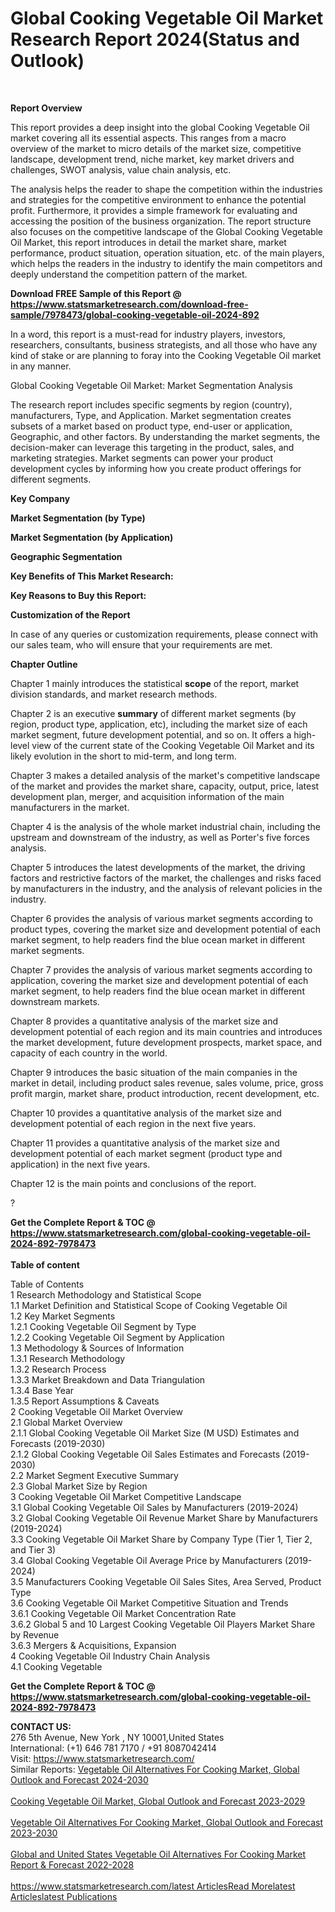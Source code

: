 <h1>Global Cooking Vegetable Oil Market Research Report 2024(Status and Outlook)</h1><br/><p><strong>Report Overview</strong></p><p>This report provides a deep insight into the global Cooking Vegetable Oil market covering all its essential aspects. This ranges from a macro overview of the market to micro details of the market size, competitive landscape, development trend, niche market, key market drivers and challenges, SWOT analysis, value chain analysis, etc.</p><p>The analysis helps the reader to shape the competition within the industries and strategies for the competitive environment to enhance the potential profit. Furthermore, it provides a simple framework for evaluating and accessing the position of the business organization. The report structure also focuses on the competitive landscape of the Global Cooking Vegetable Oil Market, this report introduces in detail the market share, market performance, product situation, operation situation, etc. of the main players, which helps the readers in the industry to identify the main competitors and deeply understand the competition pattern of the market.</p><p><strong>Download FREE Sample of this Report @ <a href="https://www.statsmarketresearch.com/download-free-sample/7978473/global-cooking-vegetable-oil-2024-892">https://www.statsmarketresearch.com/download-free-sample/7978473/global-cooking-vegetable-oil-2024-892</a></strong></p><p>In a word, this report is a must-read for industry players, investors, researchers, consultants, business strategists, and all those who have any kind of stake or are planning to foray into the Cooking Vegetable Oil market in any manner.</p><p>Global Cooking Vegetable Oil Market: Market Segmentation Analysis</p><p>The research report includes specific segments by region (country), manufacturers, Type, and Application. Market segmentation creates subsets of a market based on product type, end-user or application, Geographic, and other factors. By understanding the market segments, the decision-maker can leverage this targeting in the product, sales, and marketing strategies. Market segments can power your product development cycles by informing how you create product offerings for different segments.</p><p><strong>Key Company</strong></p><p><strong>Market Segmentation (by Type)</strong></p><p><strong>Market Segmentation (<strong>by Application</strong>)</strong></p><p><strong>Geographic Segmentation</strong></p><p><strong>Key Benefits of This Market Research:</strong></p><p><strong>Key <strong>Reasons to Buy</strong> this Report:</strong></p><p><strong>Customization of the Report</strong></p><p>In case of any queries or customization requirements, please connect with our sales team, who will ensure that your requirements are met.</p><p><strong>Chapter Outline</strong></p><p>Chapter 1 mainly introduces the statistical <strong>scope</strong> of the report, market division standards, and market research methods.</p><p>Chapter 2 is an executive <strong>summary</strong> of different market segments (by region, product type, application, etc), including the market size of each market segment, future development potential, and so on. It offers a high-level view of the current state of the Cooking Vegetable Oil Market and its likely evolution in the short to mid-term, and long term.</p><p>Chapter 3 makes a detailed analysis of the market's competitive landscape of the market and provides the market share, capacity, output, price, latest development plan, merger, and acquisition information of the main manufacturers in the market.</p><p>Chapter 4 is the analysis of the whole market industrial chain, including the upstream and downstream of the industry, as well as Porter's five forces analysis.</p><p>Chapter 5 introduces the latest developments of the market, the driving factors and restrictive factors of the market, the challenges and risks faced by manufacturers in the industry, and the analysis of relevant policies in the industry.</p><p>Chapter 6 provides the analysis of various market segments according to product types, covering the market size and development potential of each market segment, to help readers find the blue ocean market in different market segments.</p><p>Chapter 7 provides the analysis of various market segments according to application, covering the market size and development potential of each market segment, to help readers find the blue ocean market in different downstream markets.</p><p>Chapter 8 provides a quantitative analysis of the market size and development potential of each region and its main countries and introduces the market development, future development prospects, market space, and capacity of each country in the world.</p><p>Chapter 9 introduces the basic situation of the main companies in the market in detail, including product sales revenue, sales volume, price, gross profit margin, market share, product introduction, recent development, etc.</p><p>Chapter 10 provides a quantitative analysis of the market size and development potential of each region in the next five years.</p><p>Chapter 11 provides a quantitative analysis of the market size and development potential of each market segment (product type and application) in the next five years.</p><p>Chapter 12 is the main points and conclusions of the report.</p><p>? </p><div><b>Get the Complete Report & TOC @ <a href="https://www.statsmarketresearch.com/global-cooking-vegetable-oil-2024-892-7978473">https://www.statsmarketresearch.com/global-cooking-vegetable-oil-2024-892-7978473</a></b></div><br><b>Table of content</b><p>Table of Contents<br />1 Research Methodology and Statistical Scope<br />1.1 Market Definition and Statistical Scope of Cooking Vegetable Oil<br />1.2 Key Market Segments<br />1.2.1 Cooking Vegetable Oil Segment by Type<br />1.2.2 Cooking Vegetable Oil Segment by Application<br />1.3 Methodology & Sources of Information<br />1.3.1 Research Methodology<br />1.3.2 Research Process<br />1.3.3 Market Breakdown and Data Triangulation<br />1.3.4 Base Year<br />1.3.5 Report Assumptions & Caveats<br />2 Cooking Vegetable Oil Market Overview<br />2.1 Global Market Overview<br />2.1.1 Global Cooking Vegetable Oil Market Size (M USD) Estimates and Forecasts (2019-2030)<br />2.1.2 Global Cooking Vegetable Oil Sales Estimates and Forecasts (2019-2030)<br />2.2 Market Segment Executive Summary<br />2.3 Global Market Size by Region<br />3 Cooking Vegetable Oil Market Competitive Landscape<br />3.1 Global Cooking Vegetable Oil Sales by Manufacturers (2019-2024)<br />3.2 Global Cooking Vegetable Oil Revenue Market Share by Manufacturers (2019-2024)<br />3.3 Cooking Vegetable Oil Market Share by Company Type (Tier 1, Tier 2, and Tier 3)<br />3.4 Global Cooking Vegetable Oil Average Price by Manufacturers (2019-2024)<br />3.5 Manufacturers Cooking Vegetable Oil Sales Sites, Area Served, Product Type<br />3.6 Cooking Vegetable Oil Market Competitive Situation and Trends<br />3.6.1 Cooking Vegetable Oil Market Concentration Rate<br />3.6.2 Global 5 and 10 Largest Cooking Vegetable Oil Players Market Share by Revenue<br />3.6.3 Mergers & Acquisitions, Expansion<br />4 Cooking Vegetable Oil Industry Chain Analysis<br />4.1 Cooking Vegetable<br><div><b>Get the Complete Report & TOC @ <a href="https://www.statsmarketresearch.com/global-cooking-vegetable-oil-2024-892-7978473">https://www.statsmarketresearch.com/global-cooking-vegetable-oil-2024-892-7978473</a></b></div></p> <b>CONTACT US:</b><br>276 5th Avenue, New York , NY 10001,United States<br>International: (+1) 646 781 7170 / +91 8087042414<br>Visit: <a href="https://www.statsmarketresearch.com/">https://www.statsmarketresearch.com/</a><br>Similar Reports: <a href="https://www.statsmarketresearch.com/global-cooking-vegetable-oil-2024-892-7978473">Vegetable Oil Alternatives For Cooking Market, Global Outlook and Forecast 2024-2030</a><br/><br/><a href="https://www.statsmarketresearch.com/global-cooking-vegetable-oil-2024-892-7978473">Cooking Vegetable Oil Market, Global Outlook and Forecast 2023-2029</a><br/><br/><a href="https://www.statsmarketresearch.com/global-cooking-vegetable-oil-2024-892-7978473">Vegetable Oil Alternatives For Cooking Market, Global Outlook and Forecast 2023-2030</a><br/><br/><a href="https://www.statsmarketresearch.com/global-cooking-vegetable-oil-2024-892-7978473">Global and United States Vegetable Oil Alternatives For Cooking Market Report & Forecast 2022-2028</a><br/><br/><a href="https://gyeongbokgung.com">https://www.statsmarketresearch.com/</a><a href="https://hallyeomaritime.com">latest Articles</a><a href="https://jingwansa.com">Read More</a><a href=https://nguoiviet.jp/">latest Articles</a><a href="https://www.intelmarketresearch.com/">latest Publications</a>